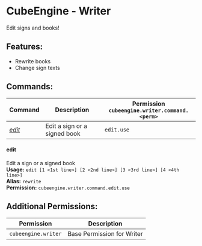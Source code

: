 # CubeEngine - Writer
Edit signs and books!

## Features:
 - Rewrite books
 - Change sign texts

## Commands:

| Command | Description | Permission<br>`cubeengine.writer.command.<perm>` |
| --- | --- | --- |
| [*edit*](#edit) | Edit a sign or a signed book | `edit.use` |

#### edit  
Edit a sign or a signed book  
**Usage:** `edit [1 <1st line>] [2 <2nd line>] [3 <3rd line>] [4 <4th line>]`  
**Alias:** `rewrite`  
**Permission:** `cubeengine.writer.command.edit.use`  
  

## Additional Permissions:

| Permission | Description |
| --- | --- |
| `cubeengine.writer` | Base Permission for Writer |